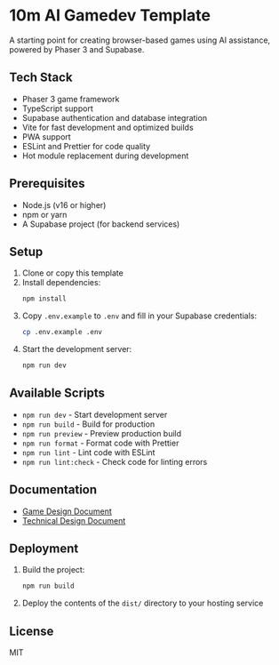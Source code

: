 # 10m AI Gamedev Template

A starting point for creating browser-based games using AI assistance, powered by Phaser 3 and Supabase.

## Tech Stack

- Phaser 3 game framework
- TypeScript support
- Supabase authentication and database integration
- Vite for fast development and optimized builds
- PWA support
- ESLint and Prettier for code quality
- Hot module replacement during development

## Prerequisites

- Node.js (v16 or higher)
- npm or yarn
- A Supabase project (for backend services)

## Setup

1. Clone or copy this template
2. Install dependencies:
   ```bash
   npm install
   ```
3. Copy `.env.example` to `.env` and fill in your Supabase credentials:
   ```bash
   cp .env.example .env
   ```
4. Start the development server:
   ```bash
   npm run dev
   ```

## Available Scripts

- `npm run dev` - Start development server
- `npm run build` - Build for production
- `npm run preview` - Preview production build
- `npm run format` - Format code with Prettier
- `npm run lint` - Lint code with ESLint
- `npm run lint:check` - Check code for linting errors

## Documentation

- [Game Design Document](gdd.md)
- [Technical Design Document](technical-design.md)

## Deployment

1. Build the project:
   ```bash
   npm run build
   ```
2. Deploy the contents of the `dist/` directory to your hosting service

## License

MIT
